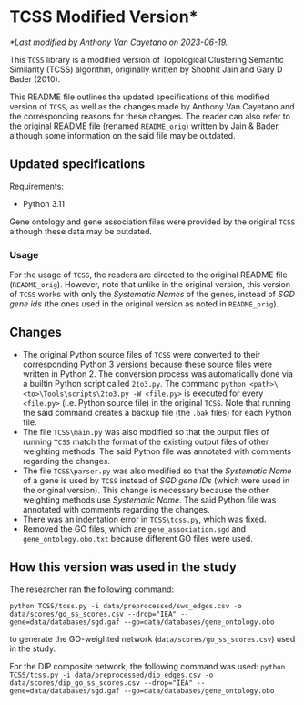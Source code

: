 # TCSS Modified Version\*

_\*Last modified by Anthony Van Cayetano on 2023-06-19._

This `TCSS` library is a modified version of Topological Clustering Semantic Similarity (TCSS) algorithm, originally written by Shobhit Jain and Gary D Bader (2010).

This README file outlines the updated specifications of this modified version of `TCSS`, as well as the changes made by Anthony Van Cayetano and the corresponding reasons for these changes. The reader can also refer to the original README file (renamed `README_orig`) written by Jain & Bader, although some information on the said file may be outdated.

## Updated specifications

Requirements:

- Python 3.11

Gene ontology and gene association files were provided by the original `TCSS` although these data may be outdated.

### Usage

For the usage of `TCSS`, the readers are directed to the original README file (`README_orig`). However, note that unlike in the original version, this version of `TCSS` works with only the _Systematic Names_ of the genes, instead of _SGD gene ids_ (the ones used in the original version as noted in `README_orig`).

## Changes

- The original Python source files of `TCSS` were converted to their corresponding Python 3 versions because these source files were written in Python 2. The conversion process was automatically done via a builtin Python script called `2to3.py`. The command `python <path>\<to>\Tools\scripts\2to3.py -W <file.py>` is executed for every `<file.py>` (i.e. Python source file) in the original `TCSS`. Note that running the said command creates a backup file (the `.bak` files) for each Python file.
- The file `TCSS\main.py` was also modified so that the output files of running `TCSS` match the format of the existing output files of other weighting methods. The said Python file was annotated with comments regarding the changes.
- The file `TCSS\parser.py` was also modified so that the _Systematic Name_ of a gene is used by `TCSS` instead of _SGD gene IDs_ (which were used in the original version). This change is necessary because the other weighting methods use _Systematic Name_. The said Python file was annotated with comments regarding the changes.
- There was an indentation error in `TCSS\tcss.py`, which was fixed.
- Removed the GO files, which are `gene_association.sgd` and `gene_ontology.obo.txt` because different GO files were used.

## How this version was used in the study

The researcher ran the following command:

`python TCSS/tcss.py -i data/preprocessed/swc_edges.csv -o data/scores/go_ss_scores.csv --drop="IEA" --gene=data/databases/sgd.gaf --go=data/databases/gene_ontology.obo`

to generate the GO-weighted network (`data/scores/go_ss_scores.csv`) used in the study.

For the DIP composite network, the following command was used:
`python TCSS/tcss.py -i data/preprocessed/dip_edges.csv -o data/scores/dip_go_ss_scores.csv --drop="IEA" --gene=data/databases/sgd.gaf --go=data/databases/gene_ontology.obo`
